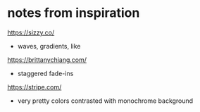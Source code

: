 # notes from inspiration

https://sizzy.co/

- waves, gradients, like

https://brittanychiang.com/

- staggered fade-ins

https://stripe.com/

- very pretty colors contrasted with monochrome background
